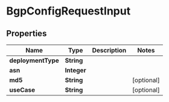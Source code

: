 
# BgpConfigRequestInput

## Properties
Name | Type | Description | Notes
------------ | ------------- | ------------- | -------------
**deploymentType** | **String** |  | 
**asn** | **Integer** |  | 
**md5** | **String** |  |  [optional]
**useCase** | **String** |  |  [optional]



